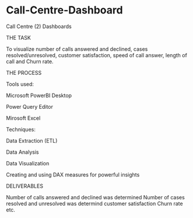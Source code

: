 # Call-Centre-Dashboard
Call Centre (2) Dashboards

THE TASK

To visualize number of calls answered and declined, cases resolved/unresolved, customer satisfaction, speed of call answer, length of call and Churn rate. 


THE PROCESS

Tools used:

Microsoft PowerBI Desktop

Power Query Editor

Mirosoft Excel

Techniques:

Data Extraction (ETL)

Data Analysis

Data Visualization

Creating and using DAX measures for powerful insights

DELIVERABLES

Number of calls answered and declined was determined
Number of cases resolved and unresolved was determind
customer satisfaction
Churn rate etc. 
